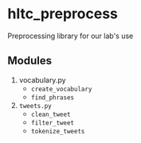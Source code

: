 # hltc_preprocess
Preprocessing library for our lab's use

## Modules
1. vocabulary.py
	- `create_vocabulary`
	- `find_phrases`
2. `tweets.py`
	- `clean_tweet`
	- `filter_tweet`
	- `tokenize_tweets`

